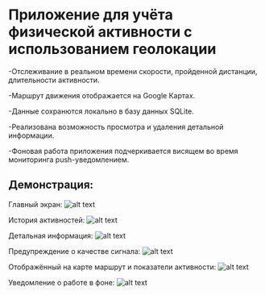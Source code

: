 # Приложение для учёта физической активности с использованием геолокации

-Отслеживание в реальном времени скорости, пройденной дистанции, длительности активности.

-Маршрут движения отображается на Google Картах.

-Данные сохранются локально в базу данных SQLite.

-Реализована возможность просмотра и удаления детальной информации.

-Фоновая работа приложения подчеркивается висящем во время мониторинга push-уведомлением.


## Демонстрация: 

Главный экран:
![alt text](images/main_screen.jpg "Главный экран")​ 

История активностей:
![alt text](images/history.jpg "История активностей")​

Детальная информация:
![alt text](images/detail.jpg "Детальная информация")​

Предупреждение о качестве сигнала:
![alt text](images/signal.jpg "Предупреждение о качестве сигнала")​

Отображённый на карте маршрут и показатели активности:
![alt text](images/route.jpg "Маршрут и показатели")​

Уведомление о работе в фоне:
![alt text](images/notification.jpg "Уведомление")​

